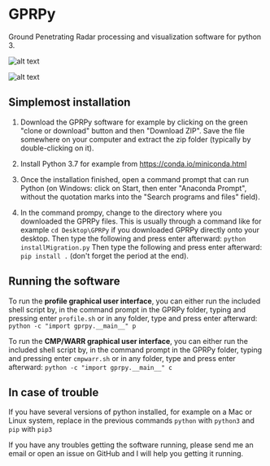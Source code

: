 # GPRPy
Ground Penetrating Radar processing and visualization software for python 3.

![alt text](https://github.com/NSGeophysics/GPRPy/blob/master/profileGUI.png)

![alt text](https://github.com/NSGeophysics/GPRPy/blob/master/CWGUI.png)


## Simplemost installation

1) Download the GPRPy software for example by clicking on the green "clone or download" 
button and then "Download ZIP". Save the file somewhere on your computer and extract the 
zip folder (typically by double-clicking on it).

2) Install Python 3.7 for example from https://conda.io/miniconda.html

3) Once the installation finished, open a command prompt that can run Python
(on Windows: click on Start, then enter "Anaconda Prompt", without the 
quotation marks into the "Search programs and files" field).

4) In the command prompy, change to the directory  where you downloaded the GPRPy files.
This is usually through a command like for example
`cd Desktop\GPRPy`
if you downloaded GPRPy directly onto your desktop. Then type the following and press enter
afterward:
`python installMigration.py`
Then type the following and press enter
afterward:
`pip install .`
(don't forget the period at the end).

## Running the software
To run the **profile graphical user interface**, you can either run the included shell script 
by, in the command prompt in the GPRPy folder, typing and pressing enter
`profile.sh`
or in any folder, type and press enter afterward:
`python -c "import gprpy.__main__" p`
 
To run the **CMP/WARR graphical user interface**, you can either run the included shell script 
by, in the command prompt in the GPRPy folder, typing and pressing enter
`cmpwarr.sh`
or in any folder, type and press enter afterward:
`python -c "import gprpy.__main__" c`

## In case of trouble

If you have several versions of python installed, for example on a Mac or Linux system, 
replace in the previous commands
`python` with `python3`
and `pip` with `pip3`

If you have any troubles getting the software running, please send me an email or open an issue
on GitHub and I will help you getting it running.


